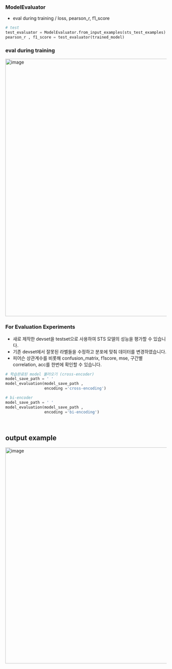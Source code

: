 ### ModelEvaluator
- eval during training / loss, pearson_r, f1_score 

```python
# test 
test_evaluator = ModelEvaluator.from_input_examples(sts_test_examples)
pearson_r , f1_score = test_evaluator(trained_model) 
```
### eval during training 
<img width="803" alt="image" src="https://user-images.githubusercontent.com/100064247/226134635-549be079-9dba-4d59-ba4c-3639b7aec78d.png">







### For Evaluation Experiments
 
- 새로 제작한 devset을 testset으로 사용하여 STS 모델의 성능을 평가할 수 있습니다. 
- 기존 devset에서 잘못된 라벨들을 수정하고 분포에 맞춰 데이터를 변경하였습니다.
- 피어슨 상관계수를 비롯해 confusion_matrix, f1score, mse, 구간별 correlation, acc를 한번에 확인할 수 있습니다.


```python
# 학습완료된 model 불러오기 (cross-encoder)
model_save_path = ' '
model_evaluation(model_save_path ,
                 encoding ='cross-encoding')

# bi-encoder
model_save_path = ' '
model_evaluation(model_save_path ,
                 encoding ='bi-encoding')
```
<br/>

## output example
<img width="674" alt="image" src="https://user-images.githubusercontent.com/100064247/209533964-e17a150f-556a-461c-ab3d-e6191b66240c.png">
